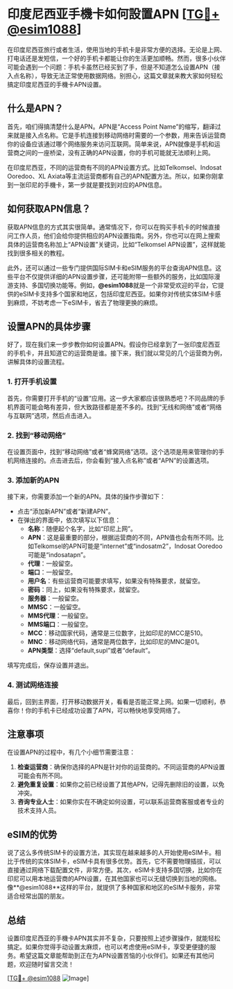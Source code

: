 # 印度尼西亚手機卡如何設置APN [[TG💪+ @esim1088](https://t.me/s/esim1088)]

在印度尼西亚旅行或者生活，使用当地的手机卡是非常方便的选择。无论是上网、打电话还是发短信，一个好的手机卡都能让你的生活更加顺畅。然而，很多小伙伴可能会遇到一个问题：手机卡虽然已经买到了手，但是不知道怎么设置APN（接入点名称），导致无法正常使用数据网络。别担心，这篇文章就来教大家如何轻松搞定印度尼西亚的手機卡APN设置。

## 什么是APN？

首先，咱们得搞清楚什么是APN。APN是“Access Point Name”的缩写，翻译过来就是接入点名称。它是手机连接到移动网络时需要的一个参数，用来告诉运营商你的设备应该通过哪个网络服务来访问互联网。简单来说，APN就像是手机和运营商之间的一座桥梁，没有正确的APN设置，你的手机可能就无法顺利上网。

在印度尼西亚，不同的运营商有不同的APN设置方式。比如Telkomsel、Indosat Ooredoo、XL Axiata等主流运营商都有自己的APN配置方法。所以，如果你刚拿到一张印尼的手機卡，第一步就是要找到对应的APN信息。

## 如何获取APN信息？

获取APN信息的方式其实很简单。通常情况下，你可以在购买手机卡的时候直接问工作人员，他们会给你提供相应的APN设置指南。另外，你也可以在网上搜索具体的运营商名称加上“APN设置”关键词，比如“Telkomsel APN设置”，这样就能找到很多相关的教程。

此外，还可以通过一些专门提供国际SIM卡和eSIM服务的平台查询APN信息。这些平台不仅提供详细的APN设置步骤，还可能附带一些额外的服务，比如国际漫游支持、多国切换功能等。例如，**@esim1088**就是一个非常受欢迎的平台，它提供的eSIM卡支持多个国家和地区，包括印度尼西亚。如果你对传统实体SIM卡感到麻烦，不妨考虑一下eSIM卡，省去了物理更换的麻烦。

## 设置APN的具体步骤

好了，现在我们来一步步教你如何设置APN。假设你已经拿到了一张印度尼西亚的手机卡，并且知道它的运营商是谁。接下来，我们就以常见的几个运营商为例，讲解具体的设置流程。

### 1. 打开手机设置

首先，你需要打开手机的“设置”应用。这一步大家都应该很熟悉吧？不同品牌的手机界面可能会略有差异，但大致路径都是差不多的。找到“无线和网络”或者“网络与互联网”选项，然后点击进入。

### 2. 找到“移动网络”

在设置页面中，找到“移动网络”或者“蜂窝网络”选项。这个选项是用来管理你的手机网络连接的。点击进去后，你会看到“接入点名称”或者“APN”的设置选项。

### 3. 添加新的APN

接下来，你需要添加一个新的APN。具体的操作步骤如下：

- 点击“添加新APN”或者“新建APN”。
- 在弹出的界面中，依次填写以下信息：
  - **名称**：随便起个名字，比如“印尼上网”。
  - **APN**：这是最重要的部分，根据运营商的不同，APN值也会有所不同。比如Telkomsel的APN可能是“internet”或“indosatm2”，Indosat Ooredoo可能是“indosatapn”。
  - **代理**：一般留空。
  - **端口**：一般留空。
  - **用户名**：有些运营商可能要求填写，如果没有特殊要求，就留空。
  - **密码**：同上，如果没有特殊要求，就留空。
  - **服务器**：一般留空。
  - **MMSC**：一般留空。
  - **MMS代理**：一般留空。
  - **MMS端口**：一般留空。
  - **MCC**：移动国家代码，通常是三位数字，比如印尼的MCC是510。
  - **MNC**：移动网络代码，通常是两位数字，比如印尼的MNC是01。
  - **APN类型**：选择“default,supl”或者“default”。

填写完成后，保存设置并退出。

### 4. 测试网络连接

最后，回到主界面，打开移动数据开关，看看是否能正常上网。如果一切顺利，恭喜你！你的手机卡已经成功设置了APN，可以畅快地享受网络了。

## 注意事项

在设置APN的过程中，有几个小细节需要注意：

1. **检查运营商**：确保你选择的APN是针对你的运营商的。不同运营商的APN设置可能会有所不同。
2. **避免重复设置**：如果你之前已经设置了其他APN，记得先删除旧的设置，以免冲突。
3. **咨询专业人士**：如果你实在不确定如何设置，可以联系运营商客服或者专业的技术支持人员。

## eSIM的优势

说了这么多传统SIM卡的设置方法，其实现在越来越多的人开始使用eSIM卡。相比于传统的实体SIM卡，eSIM卡具有很多优势。首先，它不需要物理插拔，可以直接通过网络下载配置文件，非常方便。其次，eSIM卡支持多国切换，比如你在印尼可以用本地运营商的APN设置，在其他国家也可以无缝切换到当地的网络。像**@esim1088**这样的平台，就提供了多种国家和地区的eSIM卡服务，非常适合经常出国的朋友。

## 总结

设置印度尼西亚的手機卡APN其实并不复杂，只要按照上述步骤操作，就能轻松搞定。如果你觉得手动设置太麻烦，也可以考虑使用eSIM卡，享受更便捷的服务。希望这篇文章能帮助到正在为APN设置苦恼的小伙伴们。如果还有其他问题，欢迎随时留言交流！

[[TG💪+ @esim1088](https://t.me/s/esim1088) ![Image](https://i.postimg.cc/4NQfJmqS/Snipaste-2025-05-13-00-14-12.png)]
